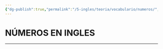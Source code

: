```yaml
---
{"dg-publish":true,"permalink":"/5-ingles/teoria/vocabulario/numeros/","tags":["Inglés","Teoría"]}
---
```


# NÚMEROS EN INGLES
---



